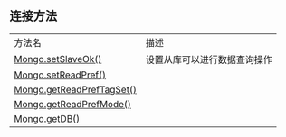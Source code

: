 ## 连接方法

|                                                              |                              |
| :----------------------------------------------------------- | :--------------------------- |
| 方法名                                                       | 描述                         |
| [Mongo.setSlaveOk()](https://www.mongodb.org.cn/manual/256.html) | 设置从库可以进行数据查询操作 |
| [Mongo.setReadPref()](https://www.mongodb.org.cn/manual/257.html) |                              |
| [Mongo.getReadPrefTagSet()](https://www.mongodb.org.cn/manual/258.html) |                              |
| [Mongo.getReadPrefMode()](https://www.mongodb.org.cn/manual/259.html) |                              |
| [Mongo.getDB()](https://www.mongodb.org.cn/manual/260.html)  |                              |
